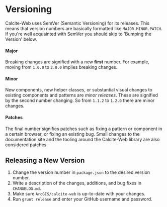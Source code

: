 # Versioning

Calcite-Web uses SemVer (Semantic Versioning) for its releases. This means that version numbers are basically formatted like `MAJOR.MINOR.PATCH`. If you're well acquainted with SemVer you should skip to 'Bumping the Version' below.

#### Major

Breaking changes are signified with a new **first** number. For example, moving from `1.0.0` to `2.0.0` implies breaking changes.

#### Minor

New components, new helper classes, or substantial visual changes to existing components and patterns are *minor releases*. These are signified by the second number changing. So from `1.1.2` to `1.2.0` there are minor changes.

#### Patches

The final number signifies patches such as fixing a pattern or component in a certain browser, or fixing an existing bug. Small changes to the documentation site and the tooling around the Calcite-Web library are also considered patches.

## Releasing a New Version

1. Change the version number in `package.json` to the desired version number.
2. Write a description of the changes, additions, and bug fixes in `CHANGELOG.md`.
3. Make sure `ArcGIS/calcite-web` is up-to-date with your changes.
4. Run `grunt release` and enter your GitHub username and password.
